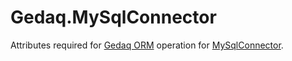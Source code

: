 # Gedaq.MySqlConnector
Attributes required for [Gedaq ORM](https://github.com/SoftStoneDevelop/Gedaq) operation for [MySqlConnector](https://github.com/mysql-net/MySqlConnector).
